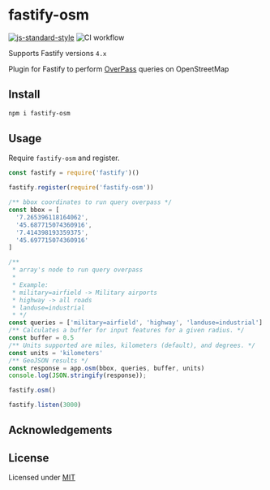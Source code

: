 # fastify-osm

[![js-standard-style](https://img.shields.io/badge/code%20style-standard-brightgreen.svg?style=flat)](http://standardjs.com/)  ![CI workflow](https://github.com/gzileni/fastify-osm/workflows/CI%20workflow/badge.svg)

Supports Fastify versions `4.x`

Plugin for Fastify to perform [OverPass](https://overpass-api.de) queries on OpenStreetMap 

## Install

```bash
npm i fastify-osm
```

## Usage

Require `fastify-osm` and register.

```javascript
const fastify = require('fastify')()

fastify.register(require('fastify-osm'))

/** bbox coordinates to run query overpass */
const bbox = [
  '7.265396118164062',
  '45.687715074360916',
  '7.414398193359375',
  '45.697715074360916'
]

/** 
 * array's node to run query overpass 
 * 
 * Example:
 * military=airfield -> Military airports
 * highway -> all roads
 * landuse=industrial
 * */
const queries = ['military=airfield', 'highway', 'landuse=industrial']
/** Calculates a buffer for input features for a given radius. */
const buffer = 0.5
/** Units supported are miles, kilometers (default), and degrees. */
const units = 'kilometers'
/** GeoJSON results */
const response = app.osm(bbox, queries, buffer, units)
console.log(JSON.stringify(response));

fastify.osm()

fastify.listen(3000)
```

## Acknowledgements

## License

Licensed under [MIT](./LICENSE)
